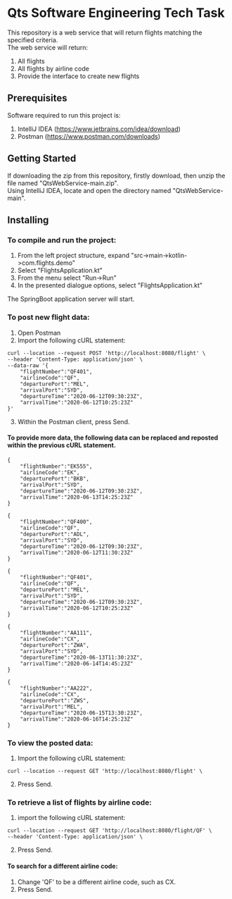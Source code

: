 # Qts Software Engineering Tech Task

This repository is a web service that will return flights matching the specified criteria.<br/>
The web service will return:
1) All flights
2) All flights by airline code
3) Provide the interface to create new flights

## Prerequisites

Software required to run this project is:
1) IntelliJ IDEA (https://www.jetbrains.com/idea/download)
2) Postman (https://www.postman.com/downloads)

## Getting Started

If downloading the zip from this repository, firstly download, then unzip the file named "QtsWebService-main.zip".<br/>
Using IntelliJ IDEA, locate and open the directory named "QtsWebService-main".<br/>

## Installing

### To compile and run the project:
1) From the left project structure, expand "src->main->kotlin->com.flights.demo"
2) Select "FlightsApplication.kt"
3) From the menu select "Run->Run"
4) In the presented dialogue options, select "FlightsApplication.kt"

The SpringBoot application server will start.

### To post new flight data:
1) Open Postman
2) Import the following cURL statement:

```
curl --location --request POST 'http://localhost:8080/flight' \
--header 'Content-Type: application/json' \
--data-raw '{
    "flightNumber":"QF401",
    "airlineCode":"QF",
    "departurePort":"MEL",
    "arrivalPort":"SYD",
    "departureTime":"2020-06-12T09:30:23Z",
    "arrivalTime":"2020-06-12T10:25:23Z"
}'
```
3) Within the Postman client, press Send.
#### To provide more data, the following data can be replaced and reposted within the previous cURL statement.<br/>
```
{
    "flightNumber":"EK555",
    "airlineCode":"EK",
    "departurePort":"BKB",
    "arrivalPort":"SYD",
    "departureTime":"2020-06-12T09:30:23Z",
    "arrivalTime":"2020-06-13T14:25:23Z"
}
```
```
{
    "flightNumber":"QF400",
    "airlineCode":"QF",
    "departurePort":"ADL",
    "arrivalPort":"SYD",
    "departureTime":"2020-06-12T09:30:23Z",
    "arrivalTime":"2020-06-12T11:30:23Z"
}
```
```
{
    "flightNumber":"QF401",
    "airlineCode":"QF",
    "departurePort":"MEL",
    "arrivalPort":"SYD",
    "departureTime":"2020-06-12T09:30:23Z",
    "arrivalTime":"2020-06-12T10:25:23Z"
}
```
```
{
    "flightNumber":"AA111",
    "airlineCode":"CX",
    "departurePort":"ZWA",
    "arrivalPort":"SYD",
    "departureTime":"2020-06-13T11:30:23Z",
    "arrivalTime":"2020-06-14T14:45:23Z"
}
```
```
{
    "flightNumber":"AA222",
    "airlineCode":"CX",
    "departurePort":"ZWS",
    "arrivalPort":"MEL",
    "departureTime":"2020-06-15T13:30:23Z",
    "arrivalTime":"2020-06-16T14:25:23Z"
}
```

### To view the posted data:
1) Import the following cURL statement:
```
curl --location --request GET 'http://localhost:8080/flight' \
```
2) Press Send.
### To retrieve a list of flights by airline code:
1) import the following cURL statement:
```
curl --location --request GET 'http://localhost:8080/flight/QF' \
--header 'Content-Type: application/json' \
```
2) Press Send.
#### To search for a different airline code:
1) Change 'QF' to be a different airline code, such as CX.
2) Press Send.
